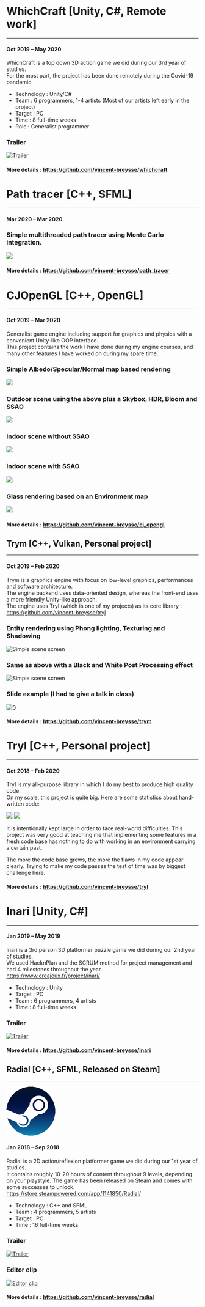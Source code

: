 # WhichCraft [Unity, C#, Remote work]
-------------------------------------------------------
#### Oct 2019 – May 2020

WhichCraft is a top down 3D action game we did during our 3rd year of studies.  
For the most part, the project has been done remotely during the Covid-19 pandemic.

- Technology : Unity/C#
- Team : 6 programmers, 1-4 artists (Most of our artists left early in the project)
- Target : PC
- Time : 8 full-time weeks
- Role : Generalist programmer

### Trailer
[![Trailer](https://img.youtube.com/vi/FjbEneLxB-M/0.jpg)](https://www.youtube.com/watch?v=FjbEneLxB-M)

#### More details : https://github.com/vincent-breysse/whichcraft

# Path tracer [C++, SFML]
-------------------------------------------------------
#### Mar 2020 – Mar 2020

### Simple multithreaded path tracer using Monte Carlo integration.
![](https://raw.githubusercontent.com/vincent-breysse/path_tracer/master/screen/0.png)

#### More details : https://github.com/vincent-breysse/path_tracer

# CJOpenGL [C++, OpenGL]
-------------------------------------------------------
#### Oct 2019 – Mar 2020

Generalist game engine including support for graphics and physics with a convenient Unity-like OOP interface.  
This project contains the work I have done during my engine courses, and many other features I have worked on during my spare time.  

### Simple Albedo/Specular/Normal map based rendering
![](https://raw.githubusercontent.com/vincent-breysse/cj_opengl/master/screens/3.png)
### Outdoor scene using the above plus a Skybox, HDR, Bloom and SSAO
![](https://raw.githubusercontent.com/vincent-breysse/cj_opengl/master/screens/1.png)
### Indoor scene without SSAO
![](https://raw.githubusercontent.com/vincent-breysse/cj_opengl/master/screens/4.png)
### Indoor scene with SSAO
![](https://raw.githubusercontent.com/vincent-breysse/cj_opengl/master/screens/5.png)
### Glass rendering based on an Environment map
![](https://raw.githubusercontent.com/vincent-breysse/cj_opengl/master/screens/2.png)

#### More details : https://github.com/vincent-breysse/cj_opengl

## Trym [C++, Vulkan, Personal project]
-------------------------------------------------------
#### Oct 2019 – Feb 2020

Trym is a graphics engine with focus on low-level graphics, performances and software architecture.  
The engine backend uses data-oriented design, whereas the front-end uses a more friendly Unity-like approach.  
The engine uses Tryl (which is one of my projects) as its core library : https://github.com/vincent-breysse/tryl

### Entity rendering using Phong lighting, Texturing and Shadowing
![Simple scene screen](https://raw.githubusercontent.com/vincent-breysse/trym/master/screens/0.png)

### Same as above with a Black and White Post Processing effect
![Simple scene screen](https://raw.githubusercontent.com/vincent-breysse/trym/master/screens/1.png)

### Slide example (I had to give a talk in class)
![0](https://raw.githubusercontent.com/vincent-breysse/trym/master/screens/slides/4.png)

#### More details : https://github.com/vincent-breysse/trym

# Tryl [C++, Personal project]
-------------------------------------------------------
#### Oct 2018 – Feb 2020

Tryl is my all-purpose library in which I do my best to produce high quality code.   
On my scale, this project is quite big. Here are some statistics about hand-written code:  

![](https://github.com/vincent-breysse/tryl/blob/master/screen/0.png)
![](https://github.com/vincent-breysse/tryl/blob/master/screen/1.png)

It is intentionally kept large in order to face real-world difficulties. This project was very good at teaching me that implementing some features in a fresh code base has nothing to do with working in an environment carrying a certain past.  

The more the code base grows, the more the flaws in my code appear clearly. Trying to make my code passes the test of time was by biggest challenge here.  

#### More details : https://github.com/vincent-breysse/tryl

# Inari [Unity, C#]
-------------------------------------------------------
#### Jan 2019 – May 2019

Inari is a 3rd person 3D platformer puzzle game we did during our 2nd year of studies.  
We used HacknPlan and the SCRUM method for project management and had 4 milestones throughout the year.  
https://www.creajeux.fr/project/inari/  
- Technology : Unity
- Target : PC
- Team : 6 programmers, 4 artists
- Time : 8 full-time weeks

### Trailer
[![Trailer](https://img.youtube.com/vi/BZAh1M4cmQY/0.jpg)](https://www.youtube.com/watch?v=BZAh1M4cmQY)

#### More details : https://github.com/vincent-breysse/inari

## Radial [C++, SFML, Released on Steam] 
-------------------------------------------------------
![](https://raw.githubusercontent.com/vincent-breysse/portfolio/main/assets/steam.png)

#### Jan 2018 – Sep 2018

Radial is a 2D action/reflexion platformer game we did during our 1st year of studies.  
It contains roughly 10-20 hours of content throughout 9 levels, depending on your playstyle.
The game has been released on Steam and comes with some successes to unlock.  
https://store.steampowered.com/app/1141850/Radial/  

- Technology : C++ and SFML
- Team : 4 programmers, 5 artists
- Target : PC
- Time : 16 full-time weeks

### Trailer
[![Trailer](https://img.youtube.com/vi/dWEfaEr7UIQ/0.jpg)](https://www.youtube.com/watch?v=dWEfaEr7UIQ)

### Editor clip
[![Editor clip](https://img.youtube.com/vi/Q_NSUxumOyE/0.jpg)](https://www.youtube.com/watch?v=Q_NSUxumOyE)

#### More details : https://github.com/vincent-breysse/radial
